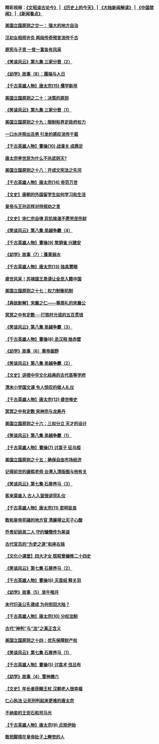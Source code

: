 #### 精彩视频：[《文昭谈古论今》](http://45.76.195.252/wenzhao) | [《历史上的今天》](http://45.76.195.252/today-in-history) | [《大陆新闻解读》](http://45.76.195.252/ntdtv-comedy) | [《中国禁闻》](http://45.76.195.252/ntdtv-news) | [《新闻看点》](http://45.76.195.252/news-insight) 

 #### [美国立国原则之廿一： 强大的地方自治](../pages/nsc975/n11036069.md?t=02132137) 

#### [汉初女相师许负 两段传奇预言流传千古](../pages/nsc975/n11035453.md?t=02132137) 

#### [原宪与子贡 一贫一富各有风采](../pages/nsc975/n11013094.md?t=02132137) 

#### [《笑谈风云》第九集 三家分晋（2）](../pages/nsc975/n11028610.md?t=02132137) 

#### [《幼学》故事（8）：履端与人日](../pages/nsc975/n10990550.md?t=02132137) 

#### [【千古英雄人物】唐太宗(15) 儒学新用](../pages/nsc975/n8046225.md?t=02132137) 

#### [美国立国原则之二十：决策的原则](../pages/nsc975/n11034691.md?t=02132137) 

#### [《笑谈风云》第九集 三家分晋（1）](../pages/nsc975/n11028591.md?t=02132137) 

#### [美国立国原则之十九：限制和界定政府权力](../pages/nsc975/n11023895.md?t=02132137) 

#### [一口水井照出丑男 引发的感叹流传千载](../pages/nsc975/n11004598.md?t=02132137) 

#### [【千古英雄人物】曹操(10) 战潼关 成鼎足](../pages/nsc975/n7779963.md?t=02132137) 

#### [唐太宗李世民为什么不杀武则天?](../pages/nsc975/n11034040.md?t=02132137) 

#### [美国立国原则之十八：开成文宪法之先河](../pages/nsc975/n11008526.md?t=02132137) 

#### [【千古英雄人物】唐太宗(14) 帝范万世](../pages/nsc975/n8034234.md?t=02132137) 

#### [【文史】唐朝的外国留学生如何学习和生活](../pages/nsc975/n11010825.md?t=02132137) 

#### [皇帝与王孙这样对待规劝之言](../pages/nsc975/n10994666.md?t=02132137) 

#### [【文史】宋仁宗自律 忍饥挨渴不愿劳民伤财](../pages/nsc975/n10997349.md?t=02132137) 

#### [《笑谈风云》第八集 吴越争霸（4）](../pages/nsc975/n11010924.md?t=02132137) 

#### [【千古英雄人物】曹操(9) 筑铜雀 兴建安](../pages/nsc975/n7662497.md?t=02132137) 

#### [《幼学》故事（7）：蓬莱弱水](../pages/nsc975/n10990547.md?t=02132137) 

#### [【千古英雄人物】唐太宗(13) 独具慧眼](../pages/nsc975/n8034179.md?t=02132137) 

#### [盛世风采！苏禄国王恳请让全民入籍中国](../pages/nsc975/n10992284.md?t=02132137) 

#### [美国立国原则之十七：权力制衡机制](../pages/nsc975/n11002624.md?t=02132137) 

#### [【典故新解】宋襄之仁——尊周礼的宋襄公](../pages/nsc975/n11018653.md?t=02132137) 

#### [冥冥之中有定数──打铁时允诺的五百贯钱](../pages/nsc975/n334213.md?t=02132137) 

#### [《笑谈风云》第八集 吴越争霸（3）](../pages/nsc975/n11010889.md?t=02132137) 

#### [【千古英雄人物】曹操(8) 丞汉相 挫赤壁](../pages/nsc975/n7662490.md?t=02132137) 

#### [《幼学》故事（6）黄帝画野](../pages/nsc975/n10990546.md?t=02132137) 

#### [《笑谈风云》第八集 吴越争霸（2）](../pages/nsc975/n10996834.md?t=02132137) 

#### [【文史】讲授中华文化经典的古代高等学府](../pages/nsc975/n11003895.md?t=02132137) 

#### [清末小学国文课 令人惊叹的做人礼仪](../pages/nsc975/n10980226.md?t=02132137) 

#### [【千古英雄人物】唐太宗(12) 盛世修史](../pages/nsc975/n8034115.md?t=02132137) 

#### [冥冥之中有定数 宋神宗与龙寿丹](../pages/nsc975/n11008770.md?t=02132137) 

#### [美国立国原则之十六：三权分立 天才的设计](../pages/nsc975/n10991293.md?t=02132137) 

#### [《笑谈风云》第八集 吴越争霸（1）](../pages/nsc975/n10987751.md?t=02132137) 

#### [【千古英雄人物】曹操(7) 讨袁子 征乌桓](../pages/nsc975/n7662459.md?t=02132137) 

#### [美国立国原则之十五：确保自由市场经济](../pages/nsc975/n10957715.md?t=02132137) 

#### [记得前世的康熙老师 台湾入清版图与他有关](../pages/nsc975/n11004761.md?t=02132137) 

#### [《笑谈风云》第七集 石屋养马（3）](../pages/nsc975/n10964155.md?t=02132137) 

#### [客来莫直入 古人入室很讲究礼仪](../pages/nsc975/n11002636.md?t=02132137) 

#### [【千古英雄人物】唐太宗(11) 君明臣良](../pages/nsc975/n8030388.md?t=02132137) 

#### [敢和皇帝死磕的地方官 清廉得让天子心酸](../pages/nsc975/n10999336.md?t=02132137) 

#### [乔贵妃姐弟二人 守约慷慨传为美谈](../pages/nsc975/n10842491.md?t=02132137) 

#### [古代官员的“为吏之道”和座右铭](../pages/nsc975/n10989890.md?t=02132137) 

#### [【文化小课堂】四大才女 班昭曾编修二十四史](../pages/nsc975/n10996143.md?t=02132137) 

#### [《笑谈风云》第七集 石屋养马（2）](../pages/nsc975/n10964109.md?t=02132137) 

#### [【千古英雄人物】曹操(6) 灭袁绍 释关羽](../pages/nsc975/n7662436.md?t=02132137) 

#### [《幼学》故事（5）吴牛喘月](../pages/nsc975/n10806013.md?t=02132137) 

#### [末代衍圣公孔德成 为何拒回大陆？](../pages/nsc975/n10992548.md?t=02132137) 

#### [【千古英雄人物】唐太宗(10) 分权法制](../pages/nsc975/n8025970.md?t=02132137) 

#### [古代“神判”与“法”之真正含义](../pages/nsc975/n10982291.md?t=02132137) 

#### [美国立国原则之十四：优先保障财产权](../pages/nsc975/n10954086.md?t=02132137) 

#### [《笑谈风云》第七集 石屋养马（1）](../pages/nsc975/n10964072.md?t=02132137) 

#### [【千古英雄人物】曹操(5) 讨袁术 伐吕布](../pages/nsc975/n7637126.md?t=02132137) 

#### [《幼学》故事（4）雪神滕六](../pages/nsc975/n10806012.md?t=02132137) 

#### [【文史】年长者获赐王杖 汉朝老人很幸福](../pages/nsc975/n10980263.md?t=02132137) 

#### [仁心执法 让死刑判起来更难的唐太宗](../pages/nsc975/n10979954.md?t=02132137) 

#### [不纳妾的王安石和司马光](../pages/nsc975/n2647438.md?t=02132137) 

#### [【千古英雄人物】唐太宗(9) 贞观伊始](../pages/nsc975/n8022938.md?t=02132137) 

#### [敢把脚搭在皇帝肚子上睡觉的人](../pages/nsc975/n10975530.md?t=02132137) 

